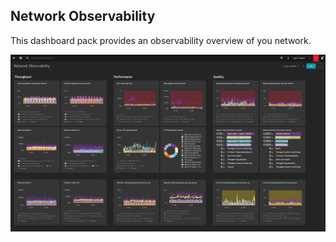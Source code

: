 ## Network Observability
This dashboard pack provides an observability overview of you network.

![Network Overview Dashboard](NOT.png)
